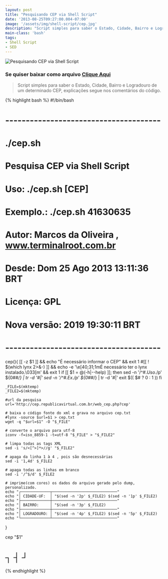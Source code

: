```yaml
---
layout: post
title: "Pesquisando CEP via Shell Script"
date: '2013-08-25T09:27:00.004-07:00'
image: '/assets/img/shell-script/cep.jpg'
description: "Script simples para saber o Estado, Cidade, Bairro e Logradouro de um determinado CEP, explicações segue nos comentários do código."
main-class: 'bash'
tags:
- Shell Script
- SED
---
```


![Pesquisando CEP via Shell Script](/assets/img/cep.jpg "Pesquisando CEP via Shell Script")

### Se quiser baixar como arquivo [Clique Aqui](https://gitlab.com/snippets/1876455)

> Script simples para saber o Estado, Cidade, Bairro e Logradouro de um determinado CEP, explicações segue nos comentários do código.

{% highlight bash %} 
#!/bin/bash
# --------------------------------------
# ./cep.sh
# Pesquisa CEP via Shell Script
# Uso: ./cep.sh [CEP]
# Exemplo.: ./cep.sh 41630635
# Autor: Marcos da Oliveira , www.terminalroot.com.br
# Desde: Dom 25 Ago 2013 13:11:36 BRT
# Licença: GPL
# Nova versão: 2019 19:30:11 BRT
# --------------------------------------

cep(){
	[[ -z $1 ]] && echo "É necessário informar o CEP" && exit 1
	#[[ ! $(which lynx 2>&-) ]] && echo -e '\e[40;31;1mÉ necessário ter o lynx instalado.\033[m' && exit 1
	if [[ $1 = @(-h|--help) ]]; then
  		sed -n '/^#.*Uso.*/p' ${0##*/} | tr -d '#\|'
		sed -n '/^#.*Ex.*/p' ${0##*/} | tr -d '#\|'
  		exit $(( $# ? 0 : 1 ))
	fi

	_FILE=$(mktemp)
	_FILE2=$(mktemp)

	#url da pesquisa
	url='http://cep.republicavirtual.com.br/web_cep.php?cep'

	# baixa o código fonte do xml e grava no arquivo cep.txt
	#lynx -source $url=$1 > cep.txt
	wget -q "$url=$1" -O "$_FILE"

	# converte o arquivo para utf-8
	iconv -f=iso_8859-1 -t=utf-8 "$_FILE" > "$_FILE2"

	# limpa todas as tags XML
	sed -i 's/<[^>]*>//g' "$_FILE2"

	# apaga da linha 1 à 4 , pois são desnecessárias
	sed -i '1,4d' $_FILE2

	# apaga todas as linhas em branco
	sed -i '/^$/d' $_FILE2

	# imprime(com cores) os dados do arquivo gerado pelo dump, personalizado.
	echo "┌─────────────┬─────────────────────────────"
	echo "│ CIDADE-UF:  │ "$(sed -n '2p' $_FILE2) $(sed -n '1p' $_FILE2)
	echo "├─────────────┼─────────────────────────────"
	echo "│ BAIRRO:     │ "$(sed -n '3p' $_FILE2)
	echo "├─────────────┼─────────────────────────────"
	echo "│ LOGRADOURO: │ "$(sed -n '4p' $_FILE2) $(sed -n '5p' $_FILE2)
	echo "└─────────────┴─────────────────────────────"
}

cep "$1"
# ┐ ┤ ┘
{% endhighlight %}



